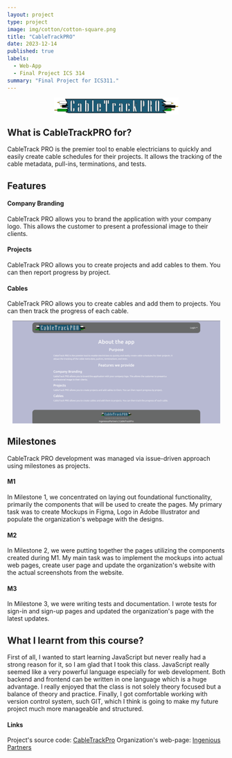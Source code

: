 ```yaml
---
layout: project
type: project
image: img/cotton/cotton-square.png
title: "CableTrackPRO"
date: 2023-12-14
published: true
labels:
  - Web-App
  - Final Project ICS 314
summary: "Final Project for ICS311."
---
```


<img src="../img/cabletrackpro/cableProLogo.png" alt="cable track pro logo" style="display: block; margin-left:auto; margin-right:auto; width: 30vw;">

## What is CableTrackPRO for?

CableTrack PRO is the premier tool to enable electricians to quickly and easily create cable schedules for their projects. It allows the tracking of the cable metadata, pull-ins, terminations, and tests.

## Features

#### Company Branding
CableTrack PRO allows you to brand the application with your company logo. This allows the customer to present a professional image to their clients.

#### Projects
CableTrack PRO allows you to create projects and add cables to them. You can then report progress by project.

#### Cables
CableTrack PRO allows you to create cables and add them to projects. You can then track the progress of each cable.

<img src="../img/cabletrackpro/landing-page.png" alt="landing page" style="display: block; margin-left:auto; margin-right:auto; width: 50vw;">

## Milestones
CableTrack PRO development was managed via issue-driven approach using milestones as projects.

#### M1
In Milestone 1, we concentrated on laying out foundational functionality, primarily the components that will be used to create the pages. My primary task was to create Mockups in Figma, Logo in Adobe Illustrator and populate the organization's webpage with the designs. 

#### M2
In Milestone 2, we were putting together the pages utilizing the components created during M1. My main task was to implement the mockups into actual web pages, create user page and update the organization's website with the actual screenshots from the website.

#### M3
In Milestone 3, we were writing tests and documentation. I wrote tests for sign-in and sign-up pages and updated the organization's page with the latest updates.

## What I learnt from this course?
First of all, I wanted to start learning JavaScript but never really had a strong reason for it, so I am glad that I took this class. JavaScript really seemed like a very powerful language especially for web development. Both backend and frontend can be written in one language which is a huge advantage. I really enjoyed that the class is not solely theory focused but a balance of theory and practice. Finally, I got comfortable working with version control system, such GIT, which I think is going to make my future project much more manageable and structured.

#### Links
Project's source code: <a href="https://github.com/ingeniouspartners/cabletrack.pro"><i class="large github icon "></i>CableTrackPro</a>
Organization's web-page: <a href="https://ingeniouspartners.github.io/"><i class="large github icon "></i>Ingenious Partners</a>
